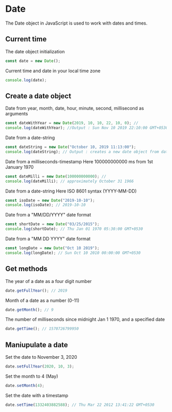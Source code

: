 # Date
The Date object in JavaScript is used to work with dates and times.

## Current time
The date object initialization
```javascript
const date = new Date();
```

Current time and date in your local time zone
```javascript
console.log(date);
```

## Create a date object
Date from year, month, date, hour, minute, second, millisecond as arguments
```javascript
const dateWithYear = new Date(2019, 10, 10, 22, 10, 0); //
console.log(dateWithYear); //Output : Sun Nov 10 2019 22:10:00 GMT+0530
```

Date from a date-string
```javascript
const dateString = new Date("October 10, 2019 11:13:00");
console.log(dateString); // Output : creates a new date object from date string
```

Date from a milliseconds-timestamp
Here 100000000000 ms from 1st January 1970
```javascript
const dateMilli = new Date(100000000000); //
console.log(dateMilli); // approximately October 31 1966
```
Date from a date-string
Here ISO 8601 syntax (YYYY-MM-DD)
```javascript
const isoDate = new Date("2019-10-10");
console.log(isoDate); // 2019-10-10
```

Date from a "MM/DD/YYYY" date format
```javascript
const shortDate = new Date("03/25/2015");
console.log(shortDate); // Thu Jan 01 1970 05:30:00 GMT+0530
```

Date from a "MM DD YYYY" date format
```javascript
const longDate = new Date("Oct 10 2019");
console.log(longDate); // Sun Oct 10 2010 00:00:00 GMT+0530
```

## Get methods
The year of a date as a four digit number
```javascript
date.getFullYear(); // 2019
```

Month of a date as a number (0-11)
```javascript
date.getMonth(); // 9
```
The number of milliseconds since midnight Jan 1 1970, and a specified date
```javascript
date.getTime(); // 1570726799950
```

## Maniupulate a date

Set the date to November 3, 2020
```javascript
date.setFullYear(2020, 10, 3);
```

Set the month to 4 (May)
```javascript
date.setMonth(4);
```

Set the date with a timestamp
```javascript
date.setTime(1332403882588); // Thu Mar 22 2012 13:41:22 GMT+0530
```
